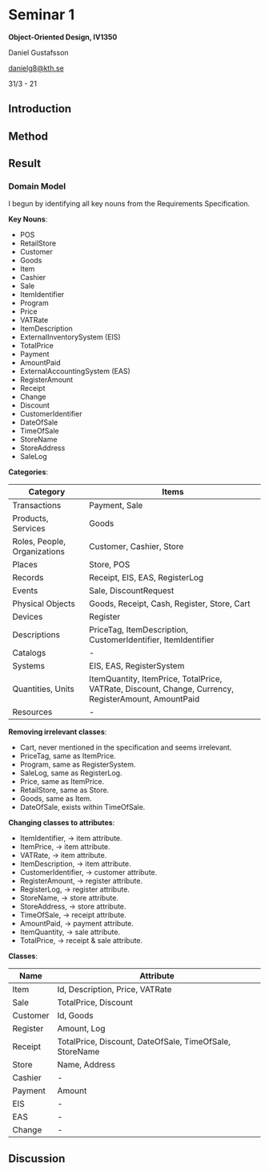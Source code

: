 # Seminar 1
**Object-Oriented Design, IV1350**

Daniel Gustafsson

danielg8@kth.se

31/3 - 21

## Introduction

## Method

## Result

### Domain Model
I begun by identifying all key nouns from the Requirements Specification.

**Key Nouns**:
- POS
- RetailStore
- Customer
- Goods
- Item
- Cashier
- Sale
- ItemIdentifier
- Program
- Price
- VATRate
- ItemDescription
- ExternalInventorySystem (EIS)
- TotalPrice
- Payment
- AmountPaid
- ExternalAccountingSystem (EAS)
- RegisterAmount
- Receipt
- Change
- Discount
- CustomerIdentifier
- DateOfSale
- TimeOfSale
- StoreName
- StoreAddress
- SaleLog

**Categories**:

| Category     | Items           |
|--------------|-----------------|
| Transactions | Payment, Sale |
| Products, Services | Goods |
| Roles, People, Organizations| Customer, Cashier, Store |
| Places | Store, POS |
| Records | Receipt, EIS, EAS, RegisterLog |
| Events | Sale, DiscountRequest |
| Physical Objects | Goods, Receipt, Cash, Register, Store, Cart |
| Devices | Register |
| Descriptions | PriceTag, ItemDescription, CustomerIdentifier, ItemIdentifier |
| Catalogs | - |
| Systems | EIS, EAS, RegisterSystem |
| Quantities, Units | ItemQuantity, ItemPrice, TotalPrice, VATRate, Discount, Change, Currency, RegisterAmount, AmountPaid |
| Resources | - |

**Removing irrelevant classes**:
- Cart, never mentioned in the specification and seems irrelevant.
- PriceTag, same as ItemPrice.
- Program, same as RegisterSystem.
- SaleLog, same as RegisterLog.
- Price, same as ItemPrice.
- RetailStore, same as Store.
- Goods, same as Item.
- DateOfSale, exists within TimeOfSale.

**Changing classes to attributes**:
- ItemIdentifier, -> item attribute.
- ItemPrice, -> item attribute.
- VATRate, -> item attribute.
- ItemDescription, -> item attribute.
- CustomerIdentifier, -> customer attribute.
- RegisterAmount, -> register attribute.
- RegisterLog, -> register attribute.
- StoreName, -> store attribute.
- StoreAddress, -> store attribute.
- TimeOfSale, -> receipt attribute.
- AmountPaid, -> payment attribute.
- ItemQuantity, -> sale attribute.
- TotalPrice, -> receipt & sale attribute.

**Classes**:

| Name | Attribute |
|------|-----------|
| Item | Id, Description, Price, VATRate |
| Sale | TotalPrice, Discount |
| Customer | Id, Goods |
| Register | Amount, Log | 
| Receipt | TotalPrice, Discount, DateOfSale, TimeOfSale, StoreName |
| Store | Name, Address |
| Cashier | - | 
| Payment | Amount |
| EIS | - |
| EAS | - |
| Change | - |


## Discussion

